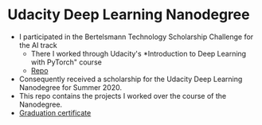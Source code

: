 # Udacity Deep Learning Nanodegree

- I participated in the Bertelsmann Technology Scholarship Challenge for the AI track
  - There I worked through Udacity's *Introduction to Deep Learning with PyTorch" course
  - [Repo](https://github.com/PavelCz/introduction-to-dl-udacity)
- Consequently received a scholarship for the Udacity Deep Learning Nanodegree for Summer 2020.
- This repo contains the projects I worked over the course of the Nanodegree.
- [Graduation certificate](https://confirm.udacity.com/HKPSWGKM)
